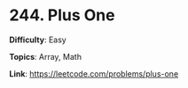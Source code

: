 # 244. Plus One

**Difficulty**: Easy

**Topics**: Array, Math

**Link**: https://leetcode.com/problems/plus-one
